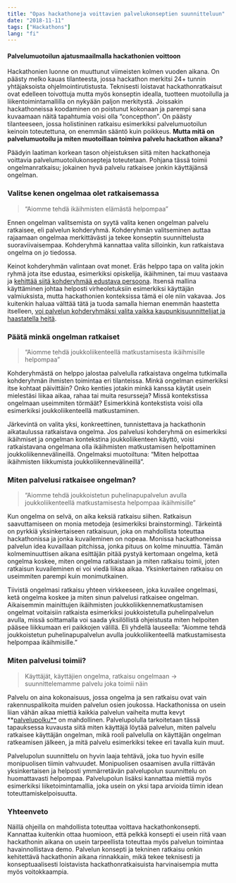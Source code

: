 ```yaml
---
title: "Opas hackathoneja voittavien palvelukonseptien suunnitteluun"
date: "2018-11-11"
tags: ["Hackathons"]
lang: "fi"
---
```


#### Palvelumuotoilun ajatusmaailmalla hackathonien voittoon

Hackathonien luonne on muuttunut viimeisten kolmen vuoden aikana. On päästy melko kauas tilanteesta, jossa hackathon merkitsi 24+ tunnin yhtäjaksoista ohjelmointirutistusta. Teknisesti loistavat hackathonratkaisut ovat edelleen toivottuja mutta myös konseptin idealla, tuotteen muotoilulla ja liikentoimintamallilla on nykyään paljon merkitystä. Joissakin hackathoneissa koodaminen on poistunut kokonaan ja parempi sana kuvaamaan näitä tapahtumia voisi olla “concepthon”. On päästy tilanteeseen, jossa holistininen ratkaisu esimerkiksi palvelumuotoilun keinoin toteutettuna, on enemmän sääntö kuin poikkeus. **Mutta mitä on palvelumuotoilu ja miten muotoillaan toimiva palvelu hackathon aikana?**

Päädyin laatiman korkean tason ohjeistuksen siitä miten hackathoneja voittavia palvelumuotoilukonsepteja toteutetaan. Pohjana tässä toimii ongelmanratkaisu; jokainen hyvä palvelu ratkaisee jonkin käyttäjänsä ongelman.

### Valitse kenen ongelmaa olet ratkaisemassa

> “Aiomme tehdä ikäihmisten elämästä helpompaa”

Ennen ongelman valitsemista on syytä valita kenen ongelman palvelu ratkaisee, eli palvelun kohderyhmä. Kohderyhmän valitseminen auttaa rajaamaan ongelmaa merkittävästi ja tekee konseptin suunnittelusta suoraviivaisempaa. Kohderyhmä kannattaa valita silloinkin, kun ratkaistava ongelma on jo tiedossa.

Keinot kohderyhmän valintaan ovat monet. Eräs helppo tapa on valita jokin ryhmä jota itse edustaa, esimerkiksi opiskelija, ikäihminen, tai muu vastaava ja [kehittää siitä kohderyhmää edustava persoona](https://www.usability.gov/how-to-and-tools/methods/personas.html). Itsensä mallina käyttäminen johtaa helposti virheoletuksiin esimerkiksi käyttäjän valmiuksista, mutta hackathonien konteksissa tämä ei ole niin vakavaa. Jos kuitenkin haluaa välttää tätä ja tuoda samalla hieman enemmän haastetta itselleen, [voi palvelun kohderyhmäksi valita vaikka kaupunkisuunnittelijat ja haastatella heitä](https://medium.com/p/3d0ff70fc4e/referrers).

### Päätä minkä ongelman ratkaiset

> “Aiomme tehdä joukkoliikenteellä matkustamisesta ikäihmisille helpompaa”

Kohderyhmästä on helppo jalostaa palvelulla ratkaistava ongelma tutkimalla kohderyhmän ihmisten toimintaa eri tilanteissa. Minkä ongelman esimerkiksi itse kohtaat päivittäin? Onko kenties jotakin minkä kanssa käytät usein mielestäsi liikaa aikaa, rahaa tai muita resursseja? Missä kontekstissa ongelmaan useimmiten törmäät? Esimerkkinä kontekstista voisi olla esimerkiksi joukkoliikenteellä matkustaminen.

Järkevintä on valita yksi, konkreettinen, tunnistettava ja hackathonin aikataulussa ratkaistava ongelma. Jos palvelusi kohderyhmä on esimerkiksi ikäihmiset ja ongelman kontekstina joukkoliikenteen käyttö, voisi ratkaistavana ongelmana olla ikäihmisten matkustamisen helpottaminen joukkoliikennevälineillä. Ongelmaksi muotoiltuna: “Miten helpottaa ikäihmisten liikkumista joukkoliikennevälineillä”.

### Miten palvelusi ratkaisee ongelman?

> “Aiomme tehdä joukkoistetun puhelinapupalvelun avulla joukkoliikenteellä matkustamisesta helpompaa ikäihmisille”

Kun ongelma on selvä, on aika keksiä ratkaisu siihen. Ratkaisun saavuttamiseen on monia metodeja (esimerkiksi brainstorming). Tärkeintä on pyrkkiä yksinkertaiseen ratkaisuun, joka on mahdollista toteuttaa hackathonissa ja jonka kuvaileminen on nopeaa. Monissa hackathoneissa palvelun idea kuvaillaan pitchissa, jonka pituus on kolme minuuttia. Tämän kolmeminuuttisen aikana esittäjän pitää pystyä kertomaan ongelma, ketä ongelma koskee, miten ongelma ratkaistaan ja miten ratkaisu toimii, joten ratkaisun kuvaileminen ei voi viedä liikaa aikaa. Yksinkertainen ratkaisu on useimmiten parempi kuin monimutkainen.

Tiivistä ongelmasi ratkaisu yhteen virkkeeseen, joka kuvailee ongelmasi, ketä ongelma koskee ja miten sinun palvelusi ratkaisee ongelman. Aikaisemmin mainittujen ikäihmisten joukkoliikkennematkustamisen ongelmat voitaisiin ratkaista esimerkiksi joukkoistetulla puhelinpalvelun avulla, missä soittamalla voi saada yksilöllistä ohjeistusta miten helpoiten pääsee liikkumaan eri paikkojen välillä. Eli yhdellä lauseella: “Aiomme tehdä joukkoistetun puhelinapupalvelun avulla joukkoliikenteellä matkustamisesta helpompaa ikäihmisille.”

### Miten palvelusi toimii?

> Käyttäjät, käyttäjien ongelma, ratkaisu ongelmaan → suunnittelemamme palvelu joka toimii näin

Palvelu on aina kokonaisuus, jossa ongelma ja sen ratkaisu ovat vain rakennuspalikoita muiden palvelun osien joukossa. Hackathonissa on usein liian vähän aikaa miettiä kaikkia palvelun vaiheita mutta kevyt **[palvelupolku**](https://www.smashingmagazine.com/2015/01/all-about-customer-journey-mapping/) on mahdollinen. Palvelupolulla tarkoitetaan tässä tapauksessa kuvausta siitä miten käyttäjä löytää palvelun, miten palvelu ratkaisee käyttäjän ongelman, mikä rooli palvelulla on käyttäjän ongelman ratkeamisen jälkeen, ja mitä palvelu esimerkiksi tekee eri tavalla kuin muut.

Palvelupolun suunnittelu on hyvin laaja tehtävä, joka tuo hyvin esille monipuolisen tiimin vahvuudet. Monipuolisen osaamisen avulla riittävän yksinkertaisen ja helposti ymmärretävän palvelupolun suunnittelu on huomattavasti helpompaa. Palvelupolun lisäksi kannattaa miettiä myös esimerkiksi liiketoimintamallia, joka usein on yksi tapa arvioida tiimin idean toteuttamiskelpoisuutta.

### Yhteenveto

Näillä ohjeilla on mahdollista toteuttaa voittava hackathonkonsepti. Kannattaa kuitenkin ottaa huomioon, että pelkkä konsepti ei usein riitä vaan hackathonin aikana on usein tarpeellista toteuttaa myös palvelun toimintaa havainnollistava demo. Palvelun konsepti ja tekninen ratkaisu onkin kehitettävä hackathonin aikana rinnakkain, mikä tekee teknisesti ja konseptuaalisesti loistavista hackathonratkaisuista harvinaisempia mutta myös voitokkaampia.
